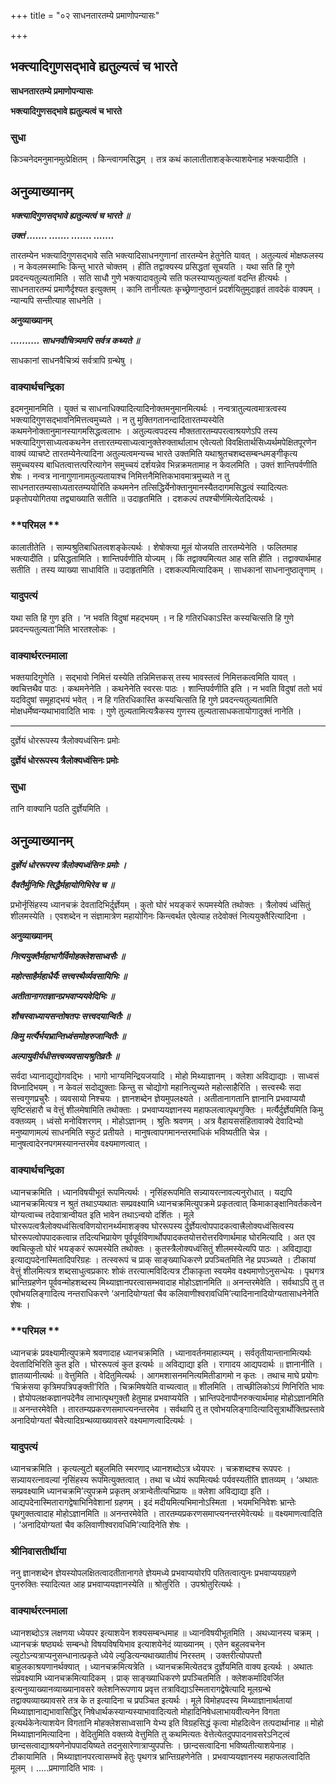 +++
title = "०२ साधनतारतम्ये प्रमाणोपन्यासः"

+++


## भक्त्यादिगुणसद्भावे ह्यतुल्यत्वं च भारते

**साधनतारतम्ये प्रमाणोपन्यासः**

**भक्त्यादिगुणसद्भावे ह्यतुल्यत्वं च भारते**

### **सुधा**

किञ्चनेदमनुमानमुत्प्रेक्षितम् । किन्त्वागमसिद्धम् । तत्र कथं कालातीताशङ्केत्याशयेनाह भक्त्यादीति ।

## **अनुव्याख्यानम्**

***भक्त्यादिगुणसद्भावे ह्यतुल्यत्वं च भारते ॥***

***उक्तं ....... ....... ....... .......***

तारतम्येन भक्त्यादिगुणसद्भावे सति भक्त्यादिसाधनगुणानां तारतम्येन हेतुनेति यावत् । अतुल्यत्वं मोक्षफलस्य । न केवलमस्माभिः किन्तु भारते चोक्तम् । हीति तद्वाक्यस्य प्रसिद्धतां सूचयति । यथा सति हि गुणे प्रवदन्त्यतुल्यतामिति । सति साधौ गुणे भक्त्यादावतुल्ये सति फलस्याप्यतुल्यतां वदन्ति हीत्यर्थः । साधनतारतम्यं प्रमाणैर्दृश्यत इत्युक्तम् । कानि तानीत्यतः कृच्छ्रेणानुष्ठानं प्रदर्शयितुमुदाहृतं तावदेकं वाक्यम् । न्यान्यपि सन्तीत्याह साधनेति ।

**अनुव्याख्यानम्**

***.......... साधनवौचित्र्यमपि सर्वत्र कथ्यते ॥***

साधकानां साधनवैचित्र्यं सर्वत्रापि ग्रन्थेषु ।

### **वाक्यार्थचन्द्रिका**

इदमनुमानमिति । युक्तं च साधनाधिक्यादित्यादिनोक्तमनुमानमित्यर्थः । नन्वत्रातुल्यत्वमात्रत्वस्य भक्त्यादिगुणसद्भावनिमित्तत्वमुच्यते । न तु मुक्तिगतानन्दादितारतम्यस्येति कथमनेनोक्तानुमानस्यागमसिद्धत्वलाभः । अतुल्यत्वपदस्य मौक्ततारतम्यपरत्वाश्रयणेऽपि तस्य भक्त्यादिगुणसाध्यत्वकथनेन तत्तारतम्यसाध्यत्वानुक्तेरुक्तार्थालाभ एवेत्यतो विवक्षितार्थसिध्यर्थमपेक्षितपूरणेन वाक्यं व्याचष्टे तारतम्येनेत्यादिना अतुल्यत्वमन्यच्च भारते उक्तमिति यथाश्रुतचशब्दसम्बन्धमङ्गीकृत्य समुच्चयस्य बाधितत्वात्तत्परित्यागेन समुच्चयं दर्शयन्नेव भिन्नक्रमतामाह न केवलमिति । उक्तं शान्तिपर्वणीति शेषः । नन्वत्र नानागुणानामतुल्यतायाश्च निमित्तनैमित्तिकभावमात्रमुच्यते न तु साधनतारतम्यसाध्यतारतम्ययोरिति कथमनेन तत्सिद्धिर्येनोक्तानुमानस्यैतदागमसिद्धत्वं स्यादित्यतः प्रकृतोपयोगितया तद्व्याख्याति सतीति ॥ उदाहृतमिति । दशकल्पं तपश्चीर्णमित्येतदित्यर्थः ।

### **परिमल **

कालातीतेति । साम्यश्रुतिबाधितत्वशङ्केत्यर्थः । शेषोक्त्या मूलं योजयति तारतम्येनेति । फलितमाह भक्त्यादीति । प्रसिद्धतामिति । शान्तिपर्वणीति योज्यम् । किं तद्वाक्यमित्यत आह सति हीति । तद्वाक्यार्थमाह सतीति । तस्य व्याख्या साधाविति ॥ उदाहृतमिति । दशकल्पमित्यादिकम् । साधकानां साधनानुष्ठातॄणाम् ।

### **यादुपत्यं**

यथा सति हि गुण इति । ‘न भवति विदुषां महद्भयम् । न हि गतिरधिकाऽस्ति कस्यचित्सति हि गुणे प्रवदन्त्यतुल्यता’मिति भारतश्लोकः ।

### **वाक्यार्थरत्नमाला**

भक्तयादिगुणेति । सद्भावो निमित्तं यस्येति तन्निमित्तकस् तस्य भावस्तत्वं निमित्तकत्वमिति यावत् । क्वचित्तथैव पाठः । कथमनेनेति । कथनेनेति स्वरसः पाठः । शान्तिपर्वणीति इति । न भवति विदुषां ततो भयं यदविदुषां समूहाद्भयं भवेत् । न हि गतिरधिकास्ति कस्यचित्सति हि गुणे प्रवदन्त्यतुल्यतामिति मोक्षधर्मेष्वन्यथाभावादिति भावः । गुणे तुल्यतामित्यत्रैकस्य गुणस्य तुल्यतासाधकतायोगादुक्तं नानेति ।

------------------------------------------------------------------------

दुर्ज्ञेयं धोररूपस्य त्रैलोक्यध्वंसिनः प्रमोः

**दुर्ज्ञेयं धोररूपस्य त्रैलोक्यध्वंसिनः प्रमोः**

### **सुधा**

तानि वाक्यानि पठति दुर्ज्ञेयमिति ।

## **अनुव्याख्यानम्**

***दुर्ज्ञेयं धोररूपस्य त्रैलोक्यध्वंसिनः प्रमोः ।***

***दैवतैर्मुनिभिः सिद्धैर्महायोगिभिरेव च ॥***

प्रभोर्नृसिंहस्य ध्यानचक्रं देवतादिभिर्दुर्ज्ञेयम् । कुतो घोरं भयङ्करं रूपमस्येति तथोक्तः । त्रैलोक्यं ध्वंसितुं शीलमस्येति । एवशब्देन न संज्ञामात्रेण महायोगिनः किन्त्वर्थत एवेत्याह तदेवोक्तं नित्ययुक्तैरित्यादिना ।

**अनुव्याख्यानम्**

***नित्ययुक्तैर्महाभागैर्विमोहक्लेशसाध्वसैः ॥***

***महोत्साहैर्महाधैर्यैः सत्त्वस्थैर्व्यवसायिभिः ॥***

***अतीतानागतज्ञानप्रभवाप्ययवेदिभिः ॥***

***शौचस्वाध्यायसन्तोषतपः सत्त्वदयान्वितैः ॥***

***किमु मर्त्यैर्भयभ्रान्तिध्वंसमोहरुजान्वितैः ॥***

***अल्पायुवीर्यधीसत्त्वव्यवसायश्रुतिव्रतैः ॥***

सर्वदा ध्यानाद्युद्योगवद्भिः । भागो भाग्यमिन्द्रियजयादि । मोहो मिथ्याज्ञानम् । क्लेशा अविद्याद्याः । साध्वसं विघ्नादिभयम् । न केवलं सदोद्युक्ताः किन्तु स चोद्योगो महानित्युच्यते महोत्साहैरिति । सत्त्वस्थैः सदा सत्त्वगुणप्रचुरैः । व्यवसायो निश्चयः । ज्ञानशब्देन ज्ञेयमुपलक्ष्यते । अतीतानागतानि ज्ञानानि प्रभवाप्ययौ सृष्टिसंहारौ च वेत्तुं शीलमेषामिति तथोक्ताः । प्रभवाप्ययज्ञानस्य महाफलत्वात्पृथगुक्तिः । मर्त्यैर्दुर्ज्ञेयमिति किमु वक्तव्यम् । ध्वंसो मनोविशरणम् । मोहोऽज्ञानम् । श्रुतिः श्रवणम् । अत्र वैहायससंहितावाक्ये देवादिभ्यो मनुष्याणामल्पं साधनमिति स्फुटं प्रतीयते । मानुषत्वापगमानन्तरमाधिकं भविष्यतीति चेन्न । मानुषत्वादेरनपगमस्यानन्तरमेव वक्ष्यमाणत्वात् ।

### **वाक्यार्थचन्द्रिका**

ध्यानचक्रमिति । ध्यानविषयीभूतं रूपमित्यर्थः । नृसिंहरूपमिति सन्न्यायरत्नावल्यनुरोधात् । यद्यपि ध्यानचक्रमित्यत्र न श्रुतं तथाऽप्यथातः सम्प्रवक्ष्यामि ध्यानचक्रमित्युपक्रमे प्रकृतत्वात् किमाकाङ्क्षानिवर्तकत्वेन योग्यत्वाच्च तदेवात्रान्वीयत इति भावेन तथाऽन्वयो दर्शितः । मूले घोररूपत्वत्रैलोक्यध्वंसित्वविणयोरानर्थ्यमाशङ्क्य घोररूपस्य र्दुर्ज्ञेयत्वोपपादकत्वात्त्रैलोक्यध्वंसित्वस्य घोररूपत्वोपपादकत्वान्न तदित्यभिप्रायेण पूर्वपूर्वविणार्थोपपादकतयोत्तरोत्तरविणार्थमाह घोरमित्यादि । अत एव क्वचित्कुतो घोरं भयङ्करं रूपमस्येति तथोक्तः । कुतस्त्रैलोक्यध्वंसितुं शीलमस्येत्यपि पाठः । अविद्याद्या इत्याद्यपदेनास्मितादिपरिग्रहः । तत्स्वरूपं च प्राक् साङ्ख्याधिकरणे प्रपञ्चितमिति नेह प्रपञ्च्यते । टीकायां वेत्तुं शीलमित्यत्र शब्दसाधुत्वप्रकारः शोकं तरत्यात्मविदित्यत्र टीकाकृता स्वयमेव वक्ष्यमाणोऽनुसन्धेयः । पृथगत्र भ्रान्तिग्रहणेन पूर्ववन्मोहशब्दस्य मिथ्याज्ञानपरत्वासम्भवादाह मोहोऽज्ञानमिति ॥ अनन्तरमेवेति । सर्वथाऽपि तु त एवोभयलिङ्गादित्य नन्तराधिकरणे ‘अनादियोग्यतां चैव कलिवाणीश्वरावधिमि’त्यादिनानादियोग्यतासाधनेनेति शेषः ।

### **परिमल **

ध्यानचक्रं प्रवक्ष्यामीत्युपक्रमे श्रवणादाह ध्यानचक्रमिति । ध्यानावर्तनमाहात्म्यम् । सर्वतृतीयान्तानामित्यर्थः देवतादिभिरिति कुत इति । घोररूपत्वं कुत इत्यर्थः ॥ अविद्याद्या इति । रागादय आद्यपदार्थः ॥ ज्ञानानीति । ज्ञातव्यानीत्यर्थः ॥ वेत्तुमिति । वेदितुमित्यर्थः । आगमशासनमनित्यमितीडागमो न कृतः । तथाच माघे प्रयोगः ‘चिक्रंसया कृत्रिमपत्रिपङ्क्ती’रिति । चिक्रमिषयेति वाच्यत्वात् ॥ शीलमिति । ताच्छीलिकोऽयं णिनिरिति भावः । ज्ञेयोपलक्षकज्ञानपदेनैव लाभात्पृथगुक्तौ हेतुमाह प्रभवाप्ययेति । भ्रान्तिपदेनापौनरुक्त्यार्थमाह मोहोऽज्ञानमिति ॥ अनन्तरमेवेति । तारतम्यप्रकरणसमाप्त्यनन्तरमेव । सर्वथापि तु त एवोभयलिङ्गादित्यादिसूत्रार्थोक्तिप्रस्तावे अनादियोग्यतां चैवेत्यादिग्रन्थव्याख्यावसरे वक्ष्यमाणत्वादित्यर्थः ।

### **यादुपत्यं**

ध्यानचक्रमिति । कृत्यल्युटो बहुलमिति स्मरणाद् ध्यानशब्दोऽत्र ध्येयपरः । चक्रशब्दश्च रूपपरः । सन्न्यायरत्नावल्यां नृसिंहस्य रूपमित्युक्तत्वात् । तथा च ध्येयं रूपमित्यर्थः पर्यवस्यतीति ज्ञातव्यम् । ‘अथातः सम्प्रवक्ष्यामि ध्यानचक्रमि’त्युपक्रमे प्रकृतम् अत्रान्वेतीत्यभिप्रायः ॥ क्लेशा अविद्याद्या इति । आद्यपदेनास्मितारागद्वेषाभिनिवेशानां ग्रहणम् । इदं मदीयमित्यभिमानोऽस्मिता । भयमभिनिवेशः भ्रान्तेः पृथगुक्तत्वादाह मोहोऽज्ञानमिति ॥ अनन्तरमेवेति । तारतम्यप्रकरणसमाप्त्यनन्तरमेवेत्यर्थः ॥ वक्ष्यमाणत्वादिति । ‘अनादियोग्यतां चैव कलिवाणीश्वरावधिमि’त्यादिनेति शेषः ।

### **श्रीनिवासतीर्थीया**

ननु ज्ञानशब्देन ज्ञेयस्योपलक्षितत्वादतीतानागते ज्ञेयमध्ये प्रभवाप्ययोरपि पतितत्वात्पुनः प्रभवाप्ययग्रहणे पुनरुक्तिः स्यादित्यत आह प्रभवाप्ययज्ञानस्येति ॥ श्रोतुरिति । उपश्रोतुरित्यर्थः ।

### **वाक्यार्थरत्नमाला**

ध्यानशब्दोऽत्र लक्षणया ध्येयपर इत्याशयेन शक्यसम्बन्धमाह ॥ ध्यानविषयीभूतमिति । अथध्यानस्य चक्रम् । ध्यानचक्रं षष्ठ्यर्थः सम्बन्धो विषयविषयिभाव इत्याशयेनेदं व्याख्यानम् । एतेन बहुलवचनेन ल्युटोऽन्यत्राप्यनुसन्धानात्प्रकृते ध्येये ल्युडित्यन्यथाख्यातीयं निरस्तम् । उक्तरीत्योपपत्तौ बाहुलकाश्रयणानर्थक्यात् । ध्यानचक्रमित्यत्रेति । ध्यानचक्रमित्येतदत्र दुर्ज्ञेयमिति वाक्य इत्यर्थः । अथातः संप्रवक्ष्यामि ध्यानचक्रमित्यादिकम् । प्राक् साङ्ख्याधिकरणे प्रपञ्चितमिति । क्लेशकर्मादिवर्जित इत्यनुव्याख्यानव्याख्यानावसरे क्लेशनिरूपणाय प्रवृत्त तत्राविद्याऽस्मितारागद्वेषेत्यादि मूलग्रन्थे तद्वाक्यव्याख्यावसरे तत्र के त इत्यादिना च प्रपञ्चित इत्यर्थः । मूले विमोहपदस्य मिथ्याज्ञानार्थतायां मिथ्याज्ञानाद्यभावासिद्धिर् निषेधार्थकस्यान्यस्याभावादित्यतो मोहादिनिषेधलाभायवीत्यनेन विगता इत्यर्थकेनेत्याशयेन विगतानि मोहक्लेशसाध्वसानि येभ्य इति विग्रहसिद्धं कृत्वा मोहदित्वेन तत्पदार्थानाह ॥ मोहो मिथ्याज्ञानमित्यादिना । वेदितुमिति वक्तव्ये वेत्तुमिति तु कथमित्यतः वेत्तेत्येतदुपपादनावसरेऽनिट्त्वं छान्दसत्वाद्याश्रयणेनोपपादयिष्यते तदनुसारेणात्राप्युपपत्तिः । छान्दसत्वादिना भविष्यतीत्याशयेनाह । टीकायामिति । मिथ्याज्ञानपरत्वासम्भवे हेतुः पृथगत्र भ्रान्तिग्रहणेनेति । प्रभवाप्ययज्ञानस्य महाफलत्वादिति मूलम् । .....प्रमाणादिति भावः ।

